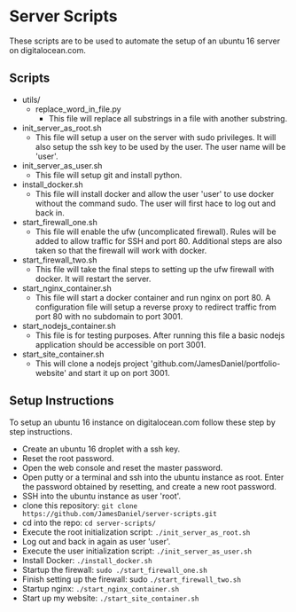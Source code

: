 # Server Scripts

These scripts are to be used to automate the setup of an ubuntu 16 server on digitalocean.com.

## Scripts

 - utils/
   - replace_word_in_file.py
     - This file will replace all substrings in a file with another substring.
 - init_server_as_root.sh
   - This file will setup a user on the server with sudo privileges. It will also setup the ssh key to be used by the user. The user name will be 'user'.
 - init_server_as_user.sh
   - This file will setup git and install python.
 - install_docker.sh
   - This file will install docker and allow the user 'user' to use docker without the command sudo. The user will first hace to log out and back in.
 - start_firewall_one.sh
   - This file will enable the ufw (uncomplicated firewall). Rules will be added to allow traffic for SSH and port 80. Additional steps are also taken so that the firewall will work with docker.
 - start_firewall_two.sh
   - This file will take the final steps to setting up the ufw firewall with docker. It will restart the server.
 - start_nginx_container.sh
   - This file will start a docker container and run nginx on port 80. A configuration file will setup a reverse proxy to redirect traffic from port 80 with no subdomain to port 3001.
 - start_nodejs_container.sh
   - This file is for testing purposes. After running this file a basic nodejs application should be accessible on port 3001.
 - start_site_container.sh
   - This will clone a nodejs project 'github.com/JamesDaniel/portfolio-website' and start it up on port 3001.

## Setup Instructions

To setup an ubuntu 16 instance on digitalocean.com follow these step by step instructions.

 - Create an ubuntu 16 droplet with a ssh key.
 - Reset the root password.
 - Open the web console and reset the master password.
 - Open putty or a terminal and ssh into the ubuntu instance as root. Enter the password obtained by resetting, and create a new root password.
 - SSH into the ubuntu instance as user 'root'.
 - clone this repository: `git clone https://github.com/JamesDaniel/server-scripts.git`
 - cd into the repo: `cd server-scripts/`
 - Execute the root initialization script: `./init_server_as_root.sh`
 - Log out and back in again as user 'user'.
 - Execute the user initialization script: `./init_server_as_user.sh`
 - Install Docker: `./install_docker.sh`
 - Startup the firewall: `sudo ./start_firewall_one.sh`
 - Finish setting up the firewall: sudo `./start_firewall_two.sh`
 - Startup nginx: `./start_nginx_container.sh`
 - Start up my website: `./start_site_container.sh`
